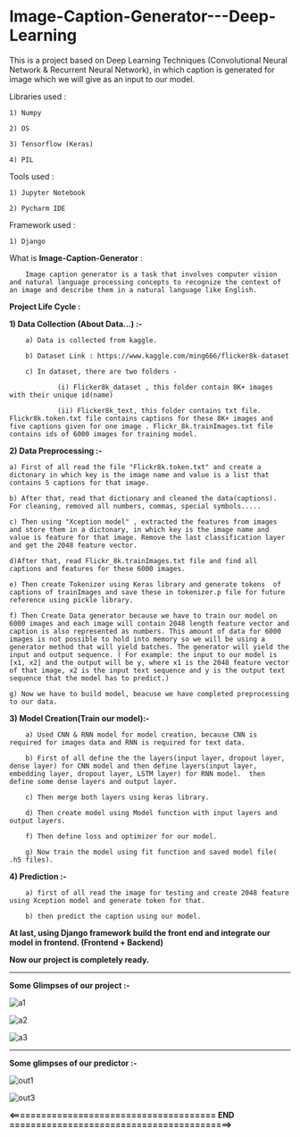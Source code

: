 # Image-Caption-Generator---Deep-Learning

This is a project based on Deep Learning Techniques (Convolutional Neural Network  &  Recurrent Neural Network), in which caption is generated for image which we will give as an input to our model.

Libraries used :

    1) Numpy
    
    2) OS
    
    3) Tensorflow (Keras)
    
    4) PIL
    
    
Tools used :

    1) Jupyter Notebook
    
    2) Pycharm IDE


Framework used :

    1) Django 



What is **Image-Caption-Generator** :

        Image caption generator is a task that involves computer vision and natural language processing concepts to recognize the context of an image and describe them in a natural language like English.
        

**Project Life Cycle :**

**1) Data Collection (About Data...) :-** 
 
        a) Data is collected from kaggle.
        
        b) Dataset Link : https://www.kaggle.com/ming666/flicker8k-dataset
        
        c) In dataset, there are two folders - 
        
                (i) Flicker8k_dataset , this folder contain 8K+ images with their unique id(name)
                
                (ii) Flicker8k_text, this folder contains txt file. Flickr8k.token.txt file contains captions for these 8K+ images and five captions given for one image . Flickr_8k.trainImages.txt file contains ids of 6000 images for training model. 
                

**2) Data Preprocessing :-**

    a) First of all read the file "Flickr8k.token.txt" and create a dictonary in which key is the image name and value is a list that contains 5 captions for that image.
    
    b) After that, read that dictionary and cleaned the data(captions). For cleaning, removed all numbers, commas, special symbols.....
    
    c) Then using "Xception model" , extracted the features from images and store them in a dictonary, in which key is the image name and value is feature for that image. Remove the last classification layer and get the 2048 feature vector.
    
    d)After that, read Flickr_8k.trainImages.txt file and find all captions and features for these 6000 images.
    
    e) Then create Tokenizer using Keras library and generate tokens  of captions of trainImages and save these in tokenizer.p file for future reference using pickle library.
    
    f) Then Create Data generator because we have to train our model on 6000 images and each image will contain 2048 length feature vector and caption is also represented as numbers. This amount of data for 6000 images is not possible to hold into memory so we will be using a generator method that will yield batches. The generator will yield the input and output sequence. ( For example: the input to our model is [x1, x2] and the output will be y, where x1 is the 2048 feature vector of that image, x2 is the input text sequence and y is the output text sequence that the model has to predict.)
    
    g) Now we have to build model, beacuse we have completed preprocessing to our data.
    
    
    
**3) Model Creation(Train our model):-**

        a) Used CNN & RNN model for model creation, because CNN is required for images data and RNN is required for text data.
        
        b) First of all define the the layers(input layer, dropout layer, dense layer) for CNN model and then define layers(input layer, embedding layer, dropout layer, LSTM layer) for RNN model.  then define some dense layers and output layer.
        
        c) Then merge both layers using keras library.
        
        d) Then create model using Model function with input layers and output layers.
        
        f) Then define loss and optimizer for our model.
        
        g) Now train the model using fit function and saved model file( .h5 files).
        
    
 **4) Prediction :-**
    
        a) first of all read the image for testing and create 2048 feature using Xception model and generate token for that.
        
        b) then predict the caption using our model.
        
        
 **At last, using Django framework build the front end and integrate our model in frontend.  (Frontend + Backend)**
 
 **Now our project is completely ready.**
 
 -----------------------------------------------------------------------------------------------------
 
 **Some Glimpses of our project :-** 
 
![a1](https://user-images.githubusercontent.com/61588604/118388609-2d0fb400-b643-11eb-885a-4ad603d5ce59.png)

![a2](https://user-images.githubusercontent.com/61588604/118388613-313bd180-b643-11eb-9275-1c6e095d40d3.png)

![a3](https://user-images.githubusercontent.com/61588604/118388614-313bd180-b643-11eb-87eb-4b509efe615a.png)

-------------------------------------------------------------------------------------------------------
**Some glimpses of our predictor :-**

![out1](https://user-images.githubusercontent.com/61588604/118388673-81b32f00-b643-11eb-84f2-df5bffd28bbd.png)

![out3](https://user-images.githubusercontent.com/61588604/118388674-837cf280-b643-11eb-8579-6a8ebabd64da.png)



**<======================================= END ==========================================>**







